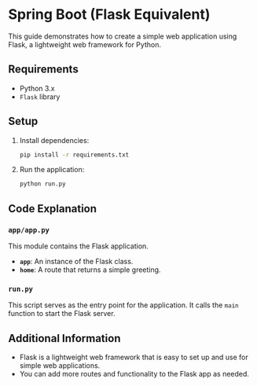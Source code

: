 # Spring Boot (Flask Equivalent)

This guide demonstrates how to create a simple web application using Flask, a lightweight web framework for Python.

## Requirements

- Python 3.x
- `Flask` library

## Setup

1. Install dependencies:
    ```sh
    pip install -r requirements.txt
    ```

2. Run the application:
    ```sh
    python run.py
    ```

## Code Explanation

### `app/app.py`

This module contains the Flask application.

- **`app`**: An instance of the Flask class.
- **`home`**: A route that returns a simple greeting.

### `run.py`

This script serves as the entry point for the application. It calls the `main` function to start the Flask server.

## Additional Information

- Flask is a lightweight web framework that is easy to set up and use for simple web applications.
- You can add more routes and functionality to the Flask app as needed.
